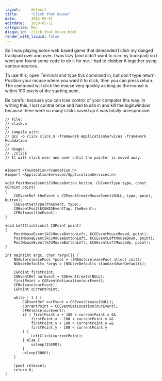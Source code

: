 ```yaml
---
layout:     default
title:      "Click that mouse"
date:       2015-09-07
editdate:   2020-05-11
categories: Mac
disqus_id:  click-that-mouse.html
render_with_liquid: false
---
```


So I was playing some web based game that demanded I click my danged trackpad over and over.  I was lazy (and didn't want to ruin my trackpad) so I went and found some code to do it for me.  I had to clobber it together using various sources.

To use this, open Terminal and type this command in, but don't type return.  Position your mouse where you want it to click, then you can press return.  The command will click the mouse very quickly as long as the mouse is within 100 pixels of the starting point.

Be careful because you can lose control of your computer this way. In writing this, I lost control once and had to ssh in and kill the loginwindow because there were so many clicks saved up it was totally unresponsive.


    // File:
    // click.m
    //
    // Compile with:
    // gcc -o click click.m -framework ApplicationServices -framework Foundation
    //
    // Usage:
    // ./click
    // It will click over and over until the pointer is moved away.


    #import <Foundation/Foundation.h>
    #import <ApplicationServices/ApplicationServices.h>

    void PostMouseEvent(CGMouseButton button, CGEventType type, const CGPoint point)
    {
        CGEventRef theEvent = CGEventCreateMouseEvent(NULL, type, point, button);
        CGEventSetType(theEvent, type);
        CGEventPost(kCGHIDEventTap, theEvent);
        CFRelease(theEvent);
    }

    void LeftClick(const CGPoint point)
    {
        PostMouseEvent(kCGMouseButtonLeft, kCGEventMouseMoved, point);
        PostMouseEvent(kCGMouseButtonLeft, kCGEventLeftMouseDown, point);
        PostMouseEvent(kCGMouseButtonLeft, kCGEventLeftMouseUp, point);
    }

    int main(int argc, char *argv[]) {
        NSAutoreleasePool *pool = [[NSAutoreleasePool alloc] init];
        NSUserDefaults *args = [NSUserDefaults standardUserDefaults];

        CGPoint firstPoint;
        CGEventRef ourEvent = CGEventCreate(NULL);
        firstPoint = CGEventGetLocation(ourEvent);
        CFRelease(ourEvent);
        CGPoint currentPoint;

        while ( 1 ) {
            CGEventRef ourEvent = CGEventCreate(NULL);
            currentPoint = CGEventGetLocation(ourEvent);
            CFRelease(ourEvent);
            if ( firstPoint.x + 100 > currentPoint.x &&
                firstPoint.x - 100 < currentPoint.x &&
                firstPoint.y + 100 > currentPoint.y &&
                firstPoint.y - 100 < currentPoint.y
            ) {
                LeftClick(currentPoint);
            } else {
                usleep(15000);
            }
            usleep(5000);
        }

        [pool release];
        return 0;
    }
